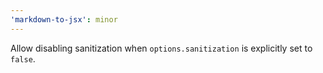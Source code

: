 ```yaml
---
'markdown-to-jsx': minor
---
```


Allow disabling sanitization when `options.sanitization` is explicitly set to `false`.
